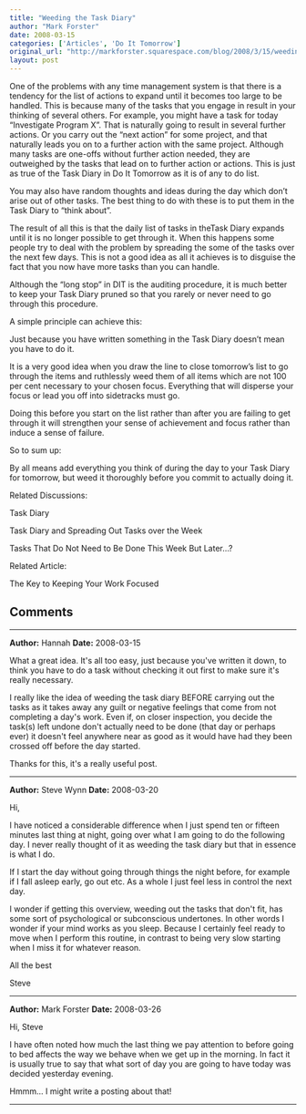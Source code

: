 ```yaml
---
title: "Weeding the Task Diary"
author: "Mark Forster"
date: 2008-03-15
categories: ['Articles', 'Do It Tomorrow']
original_url: "http://markforster.squarespace.com/blog/2008/3/15/weeding-the-task-diary.html"
layout: post
---
```


One of the problems with any time management system is that there is a tendency for the list of actions to expand until it becomes too large to be handled. This is because many of the tasks that you engage in result in your thinking of several others. For example, you might have a task for today “Investigate Program X”. That is naturally going to result in several further actions. Or you carry out the “next action” for some project, and that naturally leads you on to a further action with the same project. Although many tasks are one-offs without further action needed, they are outweighed by the tasks that lead on to further action or actions. This is just as true of the Task Diary in Do It Tomorrow as it is of any to do list.

You may also have random thoughts and ideas during the day which don’t arise out of other tasks. The best thing to do with these is to put them in the Task Diary to “think about”.

The result of all this is that the daily list of tasks in theTask Diary expands until it is no longer possible to get through it. When this happens some people try to deal with the problem by spreading the some of the tasks over the next few days. This is not a good idea as all it achieves is to disguise the fact that you now have more tasks than you can handle.

Although the “long stop” in DIT is the auditing procedure, it is much better to keep your Task Diary pruned so that you rarely or never need to go through this procedure.

A simple principle can achieve this:

Just because you have written something in the Task Diary doesn’t mean you have to do it.

It is a very good idea when you draw the line to close tomorrow’s list to go through the items and ruthlessly weed them of all items which are not 100 per cent necessary to your chosen focus. Everything that will disperse your focus or lead you off into sidetracks must go.

Doing this before you start on the list rather than after you are failing to get through it will strengthen your sense of achievement and focus rather than induce a sense of failure.

So to sum up:

By all means add everything you think of during the day to your Task Diary for tomorrow, but weed it thoroughly before you commit to actually doing it.

Related Discussions:

Task Diary

Task Diary and Spreading Out Tasks over the Week

Tasks That Do Not Need to Be Done This Week But Later…?

Related Article:

The Key to Keeping Your Work Focused


## Comments

---

**Author:** Hannah
**Date:** 2008-03-15

What a great idea. It's all too easy, just because you've written it down, to think you have to do a task without checking it out first to make sure it's really necessary.  
  
I really like the idea of weeding the task diary BEFORE carrying out the tasks as it takes away any guilt or negative feelings that come from not completing a day's work. Even if, on closer inspection, you decide the task(s) left undone don't actually need to be done (that day or perhaps ever) it doesn't feel anywhere near as good as it would have had they been crossed off before the day started.  
  
Thanks for this, it's a really useful post.

---

**Author:** Steve Wynn
**Date:** 2008-03-20

Hi,  
  
I have noticed a considerable difference when I just spend ten or fifteen minutes last thing at night, going over what I am going to do the following day. I never really thought of it as weeding the task diary but that in essence is what I do.   
  
If I start the day without going through things the night before, for example if I fall asleep early, go out etc. As a whole I just feel less in control the next day.   
  
I wonder if getting this overview, weeding out the tasks that don't fit, has some sort of psychological or subconscious undertones. In other words I wonder if your mind works as you sleep. Because I certainly feel ready to move when I perform this routine, in contrast to being very slow starting when I miss it for whatever reason.  
  
All the best  
  
Steve

---

**Author:** Mark Forster
**Date:** 2008-03-26

Hi, Steve  
  
I have often noted how much the last thing we pay attention to before going to bed affects the way we behave when we get up in the morning. In fact it is usually true to say that what sort of day you are going to have today was decided yesterday evening.  
  
Hmmm... I might write a posting about that!

---
